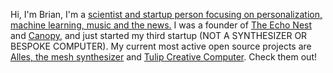 Hi, I'm Brian, I'm a <a href="https://notes.variogr.am/about">scientist and startup person focusing on personalization, machine learning, music and the news.</a> I was a founder of <a href="https://en.wikipedia.org/wiki/The_Echo_Nest">The Echo Nest</a> and <a href="https://canopy.cr/">Canopy</a>, and just started my third startup (NOT A SYNTHESIZER OR BESPOKE COMPUTER). My current most active open source projects are <a href="https://github.com/bwhitman/alles">Alles, the mesh synthesizer</A> and <a href="https://github.com/bwhitman/tulipcc">Tulip Creative Computer</A>. Check them out!
